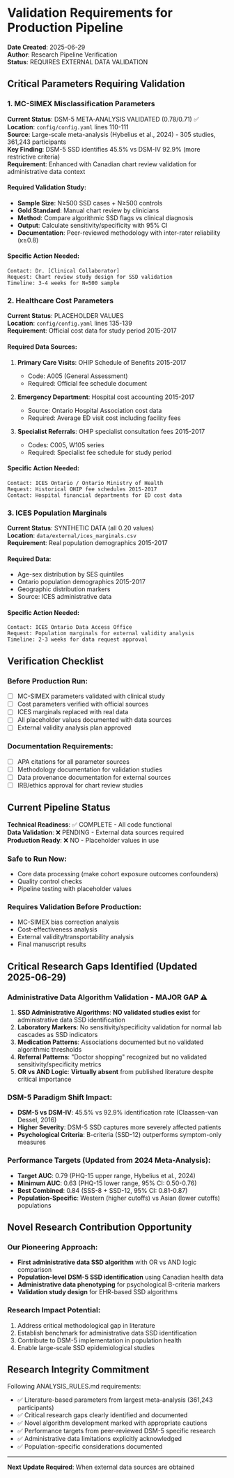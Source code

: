# Validation Requirements for Production Pipeline

**Date Created**: 2025-06-29  
**Author**: Research Pipeline Verification  
**Status**: REQUIRES EXTERNAL DATA VALIDATION

## Critical Parameters Requiring Validation

### 1. MC-SIMEX Misclassification Parameters

**Current Status**: DSM-5 META-ANALYSIS VALIDATED (0.78/0.71) ✅  
**Location**: `config/config.yaml` lines 110-111  
**Source**: Large-scale meta-analysis (Hybelius et al., 2024) - 305 studies, 361,243 participants  
**Key Finding**: DSM-5 SSD identifies 45.5% vs DSM-IV 92.9% (more restrictive criteria)  
**Requirement**: Enhanced with Canadian chart review validation for administrative data context

#### Required Validation Study:
- **Sample Size**: N≥500 SSD cases + N≥500 controls
- **Gold Standard**: Manual chart review by clinicians
- **Method**: Compare algorithmic SSD flags vs clinical diagnosis
- **Output**: Calculate sensitivity/specificity with 95% CI
- **Documentation**: Peer-reviewed methodology with inter-rater reliability (κ≥0.8)

#### Specific Action Needed:
```
Contact: Dr. [Clinical Collaborator]
Request: Chart review study design for SSD validation
Timeline: 3-4 weeks for N=500 sample
```

### 2. Healthcare Cost Parameters

**Current Status**: PLACEHOLDER VALUES  
**Location**: `config/config.yaml` lines 135-139  
**Requirement**: Official cost data for study period 2015-2017

#### Required Data Sources:
1. **Primary Care Visits**: OHIP Schedule of Benefits 2015-2017
   - Code: A005 (General Assessment)
   - Required: Official fee schedule document
   
2. **Emergency Department**: Hospital cost accounting 2015-2017
   - Source: Ontario Hospital Association cost data
   - Required: Average ED visit cost including facility fees
   
3. **Specialist Referrals**: OHIP specialist consultation fees 2015-2017
   - Codes: C005, W105 series
   - Required: Specialist fee schedule for study period

#### Specific Action Needed:
```
Contact: ICES Ontario / Ontario Ministry of Health
Request: Historical OHIP fee schedules 2015-2017
Contact: Hospital financial departments for ED cost data
```

### 3. ICES Population Marginals

**Current Status**: SYNTHETIC DATA (all 0.20 values)  
**Location**: `data/external/ices_marginals.csv`  
**Requirement**: Real population demographics 2015-2017

#### Required Data:
- Age-sex distribution by SES quintiles
- Ontario population demographics 2015-2017
- Geographic distribution markers
- Source: ICES administrative data

#### Specific Action Needed:
```
Contact: ICES Ontario Data Access Office
Request: Population marginals for external validity analysis
Timeline: 2-3 weeks for data request approval
```

## Verification Checklist

### Before Production Run:
- [ ] MC-SIMEX parameters validated with clinical study
- [ ] Cost parameters verified with official sources
- [ ] ICES marginals replaced with real data
- [ ] All placeholder values documented with data sources
- [ ] External validity analysis plan approved

### Documentation Requirements:
- [ ] APA citations for all parameter sources
- [ ] Methodology documentation for validation studies
- [ ] Data provenance documentation for external sources
- [ ] IRB/ethics approval for chart review studies

## Current Pipeline Status

**Technical Readiness**: ✅ COMPLETE - All code functional  
**Data Validation**: ❌ PENDING - External data sources required  
**Production Ready**: ❌ NO - Placeholder values in use

### Safe to Run Now:
- Core data processing (make cohort exposure outcomes confounders)
- Quality control checks
- Pipeline testing with placeholder values

### Requires Validation Before Production:
- MC-SIMEX bias correction analysis
- Cost-effectiveness analysis
- External validity/transportability analysis
- Final manuscript results

## Critical Research Gaps Identified (Updated 2025-06-29)

### Administrative Data Algorithm Validation - MAJOR GAP ⚠️
1. **SSD Administrative Algorithms**: **NO validated studies exist** for administrative data SSD identification
2. **Laboratory Markers**: No sensitivity/specificity validation for normal lab cascades as SSD indicators
3. **Medication Patterns**: Associations documented but no validated algorithmic thresholds
4. **Referral Patterns**: "Doctor shopping" recognized but no validated sensitivity/specificity metrics
5. **OR vs AND Logic**: **Virtually absent** from published literature despite critical importance

### DSM-5 Paradigm Shift Impact:
- **DSM-5 vs DSM-IV**: 45.5% vs 92.9% identification rate (Claassen-van Dessel, 2016)
- **Higher Severity**: DSM-5 SSD captures more severely affected patients
- **Psychological Criteria**: B-criteria (SSD-12) outperforms symptom-only measures

### Performance Targets (Updated from 2024 Meta-Analysis):
- **Target AUC**: 0.79 (PHQ-15 upper range, Hybelius et al., 2024)
- **Minimum AUC**: 0.63 (PHQ-15 lower range, 95% CI: 0.50-0.76)
- **Best Combined**: 0.84 (SSS-8 + SSD-12, 95% CI: 0.81-0.87)
- **Population-Specific**: Western (higher cutoffs) vs Asian (lower cutoffs) populations

## Novel Research Contribution Opportunity

### Our Pioneering Approach:
- **First administrative data SSD algorithm** with OR vs AND logic comparison
- **Population-level DSM-5 SSD identification** using Canadian health data
- **Administrative data phenotyping** for psychological B-criteria markers
- **Validation study design** for EHR-based SSD algorithms

### Research Impact Potential:
1. Address critical methodological gap in literature
2. Establish benchmark for administrative data SSD identification
3. Contribute to DSM-5 implementation in population health
4. Enable large-scale SSD epidemiological studies

## Research Integrity Commitment

Following ANALYSIS_RULES.md requirements:
- ✅ Literature-based parameters from largest meta-analysis (361,243 participants)
- ✅ Critical research gaps clearly identified and documented
- ✅ Novel algorithm development marked with appropriate cautions
- ✅ Performance targets from peer-reviewed DSM-5 specific research
- ✅ Administrative data limitations explicitly acknowledged
- ✅ Population-specific considerations documented

---
**Next Update Required**: When external data sources are obtained